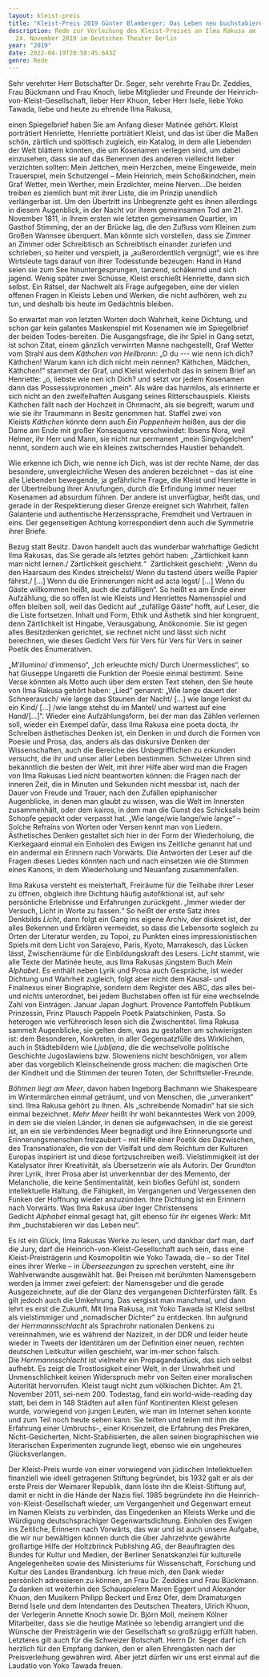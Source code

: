 ```yaml
---
layout: kleist-preis
title: "Kleist-Preis 2019 Günter Blamberger: Das Leben neu buchstabieren"
description: Rede zur Verleihung des Kleist-Preises an Ilma Rakusa am
  24. November 2019 im Deutschen Theater Berlin
year: "2019"
date: 2022-04-19T20:58:45.643Z
genre: Rede
---
```

Sehr verehrter Herr Botschafter Dr. Seger, sehr verehrte Frau Dr. Zeddies, Frau Bückmann und Frau Knoch, liebe Mitglieder und Freunde der Heinrich-von-Kleist-Gesellschaft, lieber Herr Khuon, lieber Herr Isele, liebe Yoko Tawada, liebe und heute zu ehrende Ilma Rakusa,

einen Spiegelbrief haben Sie am Anfang dieser Matinée gehört. Kleist porträtiert Henriette, Henriette porträtiert Kleist, und das ist über die Maßen schön, zärtlich und spöttisch zugleich, ein Katalog, in dem alle Liebenden der Welt blättern könnten, die um Kosenamen verlegen sind, um dabei einzusehen, dass sie auf das Benennen des anderen vielleicht lieber verzichten sollten: Mein Jettchen, mein Herzchen, meine Eingeweide, mein Trauerspiel, mein Schutzengel – Mein Heinrich, mein Schoßkindchen, mein Graf Wetter, mein Werther, mein Erzdichter, meine Nerven...Die beiden treiben es ziemlich bunt mit ihrer Liste, die im Prinzip unendlich verlängerbar ist. Um den Übertritt ins Unbegrenzte geht es ihnen allerdings in diesem Augenblick, in der Nacht vor ihrem gemeinsamen Tod am 21. November 1811, in ihrem ersten wie letzten gemeinsamen Quartier, im Gasthof Stimming, der an der Brücke lag, die den Zufluss vom Kleinen zum Großen Wannsee überquert. Man könnte sich vorstellen, dass sie Zimmer an Zimmer oder Schreibtisch an Schreibtisch einander zuriefen und schrieben, so heiter und verspielt, ja „außerordentlich vergnügt“, wie es ihre Wirtsleute tags darauf von ihrer Todesstunde bezeugen: Hand in Hand seien sie zum See hinuntergesprungen, tanzend, schäkernd und sich jagend. Wenig später zwei Schüsse, Kleist erschießt Henriette, dann sich selbst. Ein Rätsel, der Nachwelt als Frage aufgegeben, eine der vielen offenen Fragen in Kleists Leben und Werken, die nicht aufhören, weh zu tun, und deshalb bis heute im Gedächtnis bleiben. 

So erwartet man von letzten Worten doch Wahrheit, keine Dichtung, und schon gar kein galantes Maskenspiel mit Kosenamen wie im Spiegelbrief der beiden Todes-bereiten. Die Ausgangsfrage, die ihr Spiel in Gang setzt, ist schon Zitat, einem gänzlich verwirrten Manne nachgestellt, Graf Wetter vom Strahl aus dem *Käthchen von Heilbronn*: „O du --- wie nenn ich dich? Käthchen! Warum kann ich dich nicht mein nennen? Käthchen, Mädchen, Käthchen!“ stammelt der Graf, und Kleist wiederholt das in seinem Brief an Henriette: „o, liebste wie nen ich Dich? und setzt vor jedem Kosenamen dann das Possessivpronomen „mein“. Als wäre das harmlos, als erinnerte er sich nicht an den zweifelhaften Ausgang seines Ritterschauspiels. Kleists Käthchen fällt nach der Hochzeit in Ohnmacht, als sie begreift, warum und wie sie ihr Traummann in Besitz genommen hat. Staffel zwei von Kleists *Käthchen* könnte denn auch *Ein Puppenheim* heißen, aus der die Dame am Ende mit großer Konsequenz verschwindet: Ibsens Nora, weil Helmer, ihr Herr und Mann, sie nicht nur permanent „mein Singvögelchen“ nennt, sondern auch wie ein kleines zwitscherndes Haustier behandelt. 

Wie erkenne ich Dich, wie nenne ich Dich, was ist der rechte Name, der das besondere, unvergleichliche Wesen des anderen bezeichnet – das ist eine alle Liebenden bewegende, ja gefährliche Frage, die Kleist und Henriette in der Übertreibung ihrer Anrufungen, durch die Erfindung immer neuer Kosenamen ad absurdum führen. Der andere ist unverfügbar, heißt das, und gerade in der Respektierung dieser Grenze ereignet sich Wahrheit, fallen Galanterie und authentische Herzenssprache, Fremdheit und Vertrauen in eins. Der gegenseitigen Achtung korrespondiert denn auch die Symmetrie ihrer Briefe.  

Bezug statt Besitz. Davon handelt auch das wunderbar wahrhaftige Gedicht Ilma Rakusas, das Sie gerade als letztes gehört haben: „Zärtlichkeit kann man nicht lernen./ Zärtlichkeit geschieht.“  Zärtlichkeit geschieht: „Wenn du den Haarsaum des Kindes streichelst/ Wenn du tastend übers weiße Papier fährst./ \[...] Wenn du die Erinnerungen nicht ad acta legst/ \[...] Wenn du Gäste willkommen heißt, auch die zufälligen“. So heißt es am Ende einer Aufzählung, die so offen ist wie Kleists und Henriettes Namensspiel und offen bleiben soll, weil das Gedicht auf „zufällige Gäste“ hofft, auf Leser, die die Liste fortsetzen. Inhalt und Form, Ethik und Ästhetik sind hier kongruent, denn Zärtlichkeit ist Hingabe, Verausgabung, Anökonomie. Sie ist gegen alles Besitzdenken gerichtet, sie rechnet nicht und lässt sich nicht berechnen, wie dieses Gedicht Vers für Vers für Vers für Vers in seiner Poetik des Enumerativen. 

„M’illumino/ d’immenso“, „Ich erleuchte mich/ Durch Unermessliches“, so hat Giuseppe Ungaretti die Funktion der Poesie einmal bestimmt. Seine Verse könnten als Motto auch über dem ersten Text stehen, den Sie heute von Ilma Rakusa gehört haben: „Lied“ genannt: „Wie lange dauert der Schneerausch/ wie lange das Staunen der Nacht/ \[...] wie lange lenkst du ein Kind/ \[...] /wie lange stehst du im Mantel/ und wartest auf eine Hand/\[...]“. Wieder eine Aufzählungsform, bei der man das Zählen verlernen soll, wieder ein Exempel dafür, dass Ilma Rakusa eine poeta docta, ihr Schreiben ästhetisches Denken ist, ein Denken in und durch die Formen von Poesie und Prosa, das, anders als das diskursive Denken der Wissenschaften, auch die Bereiche des Unbegrifflichen zu erkunden versucht, die ihr und unser aller Leben bestimmen. Schweizer Uhren sind bekanntlich die besten der Welt, mit ihrer Hilfe aber wird man die Fragen von Ilma Rakusas Lied nicht beantworten können: die Fragen nach der inneren Zeit, die in Minuten und Sekunden nicht messbar ist, nach der Dauer von Freude und Trauer, nach den Zufällen epiphanischer Augenblicke, in denen man glaubt zu wissen, was die Welt im Innersten zusammenhält, oder dem kairos, in dem man die Gunst des Schicksals beim Schopfe gepackt oder verpasst hat. „Wie lange/wie lange/wie lange“ – Solche Refrains von Worten oder Versen kennt man von Liedern. Ästhetisches Denken gestaltet sich hier in der Form der Wiederholung, die Kierkegaard einmal ein Einholen des Ewigen ins Zeitliche genannt hat und ein andermal ein Erinnern nach Vorwärts. Die Antworten der Leser auf die Fragen dieses Liedes könnten nach und nach einsetzen wie die Stimmen eines Kanons, in dem Wiederholung und Neuanfang zusammenfallen. 

Ilma Rakusa versteht es meisterhaft, Freiräume für die Teilhabe ihrer Leser zu öffnen, obgleich ihre Dichtung häufig autofiktional ist, auf sehr persönliche Erlebnisse und Erfahrungen zurückgeht. „Immer wieder der Versuch, Licht in Worte zu fassen.“ So heißt der erste Satz ihres Denkbilds *Licht*, dann folgt ein Gang ins eigene Archiv, der diskret ist, der alles Bekennen und Erklären vermeidet, so dass die Lebensorte sogleich zu Orten der Literatur werden, zu Topoi, zu Punkten eines impressionistischen Spiels mit dem Licht von Sarajevo, Paris, Kyoto, Marrakesch, das Lücken lässt, Zwischenräume für die Einbildungskraft des Lesers. *Licht* stammt, wie alle Texte der Matinée heute, aus Ilma Rakusas jüngstem Buch *Mein Alphabet*. Es enthält neben Lyrik und Prosa auch Gespräche, ist wieder Dichtung und Wahrheit zugleich, folgt aber nicht dem Kausal- und Finalnexus einer Biographie, sondern dem Register des ABC, das alles bei- und nichts unterordnet, bei jedem Buchstaben offen ist für eine wechselnde Zahl von Einträgen. Januar Japan Joghurt. Provence Pantoffeln Publikum Prinzessin, Prinz Plausch Pappeln Poetik Palatschinken, Pasta. So heterogen wie verführerisch lesen sich die Zwischentitel. Ilma Rakusa sammelt Augenblicke, sie gelten dem, was zu gestalten am schwierigsten ist: dem Besonderen, Konkreten, in aller Gegensatzfülle des Wirklichen, auch in Städtebildern wie *Ljubljana*, die die wechselvolle politische Geschichte Jugoslawiens bzw. Sloweniens nicht beschönigen, vor allem aber das vorgeblich Kleinscheinende gross machen: die magischen Orte der Kindheit und die Stimmen der teuren Toten, der Schriftsteller-Freunde. 

*Böhmen liegt am Meer*, davon haben Ingeborg Bachmann wie Shakespeare im Wintermärchen einmal geträumt, und von Menschen, die „unverankert“ sind. Ilma Rakusa gehört zu ihnen. Als „schreibende Nomadin“ hat sie sich einmal bezeichnet. *Mehr Meer* heißt ihr wohl bekanntestes Werk von 2009, in dem sie die vielen Länder, in denen sie aufgewachsen, in die sie gereist ist, an ein sie verbindendes Meer begnadigt und ihre Erinnerungsorte und Erinnerungsmenschen freizaubert – mit Hilfe einer Poetik des Dazwischen, des Transnationalen, die von der Vielfalt und dem Reichtum der Kulturen Europas inspiriert ist und diese fortzuschreiben weiß. Vielstimmigkeit ist der Katalysator ihrer Kreativität, als Übersetzerin wie als Autorin. Der Grundton ihrer Lyrik, ihrer Prosa aber ist unverkennbar der des Memento, der Melancholie, die keine Sentimentalität, kein bloßes Gefühl ist, sondern intellektuelle Haltung, die Fähigkeit, im Vergangenen und Vergessenen den Funken der Hoffnung wieder anzuzünden. Ihre Dichtung ist ein Erinnern nach Vorwärts. Was Ilma Rakusa über Inger Christensens Gedicht *Alphabet* einmal gesagt hat, gilt ebenso für ihr eigenes Werk: Mit  ihm „buchstabieren wir das Leben neu“. 

Es ist ein Glück, Ilma Rakusas Werke zu lesen, und dankbar darf man, darf die Jury, darf die Heinrich-von-Kleist-Gesellschaft auch sein, dass eine Kleist-Preisträgerin und Kosmopolitin wie Yoko Tawada, die – so der Titel eines ihrer Werke – in *Überseezungen* zu sprechen versteht, eine ihr Wahlverwandte ausgewählt hat. Bei Preisen mit berühmten Namensgebern werden ja immer zwei gefeiert: der Namensgeber und die gerade Ausgezeichnete, auf die der Glanz des vergangenen Dichterfürsten fällt. Es gilt jedoch auch die Umkehrung. Das vergisst man manchmal, und dann lehrt es erst die Zukunft. Mit Ilma Rakusa, mit Yoko Tawada ist Kleist selbst als vielstimmiger und „nomadischer Dichter“ zu entdecken. Ihn aufgrund der *Herrmannsschlacht* als Sprachrohr nationalen Denkens zu vereinnahmen, wie es während der Nazizeit, in der DDR und leider heute wieder in Tweets der Identitären um der Definition einer neuen, rechten deutschen Leitkultur willen geschieht, war im-mer schon falsch. Die *Herrmannsschlacht* ist vielmehr ein Propagandastück, das sich selbst aufhebt. Es zeigt die Trostlosigkeit einer Welt, in der Unwahrheit und Unmenschlichkeit keinen Widerspruch mehr von Seiten einer moralischen Autorität hervorrufen. Kleist taugt nicht zum völkischen Dichter. Am 21. November 2011, sei-nem 200. Todestag, fand ein world-wide-reading day statt, bei dem in 148 Städten auf allen fünf Kontinenten Kleist gelesen wurde, vorwiegend von jungen Leuten, wie man im Internet sehen konnte und zum Teil noch heute sehen kann. Sie teilten und teilen mit ihm die Erfahrung einer Umbruchs-, einer Krisenzeit, die Erfahrung des Prekären, Nicht-Gesicherten, Nicht-Stabilisierten, die allen seinen biographischen wie literarischen Experimenten zugrunde liegt, ebenso wie ein ungeheures Glücksverlangen.

Der Kleist-Preis wurde von einer vorwiegend von jüdischen Intellektuellen finanziell wie ideell getragenen Stiftung begründet, bis 1932 galt er als der erste Preis der Weimarer Republik, dann löste ihn die Kleist-Stiftung auf, damit er nicht in die Hände der Nazis fiel. 1985 begründete ihn die Heinrich-von-Kleist-Gesellschaft wieder, um Vergangenheit und Gegenwart erneut im Namen Kleists zu verbinden, das Eingedenken an Kleists Werke und die Würdigung deutschsprachiger Gegenwartsdichtung. Einholen des Ewigen ins Zeitliche, Erinnern nach Vorwärts, das war und ist auch unsere Aufgabe, die wir nur bewältigen können durch die über Jahrzehnte gewährte großartige Hilfe der Holtzbrinck Publishing AG, der Beauftragten des Bundes für Kultur und Medien, der Berliner Senatskanzlei für kulturelle Angelegenheiten sowie des Ministeriums für Wissenschaft, Forschung und Kultur des Landes Brandenburg. Ich freue mich, den Dank wieder persönlich adressieren zu können, an Frau Dr. Zeddies und Frau Bückmann. Zu danken ist weiterhin den Schauspielern Maren Eggert und Alexander Khuon, den Musikern Philipp Beckert und Erez Ofer, dem Dramaturgen Bernd Isele und dem Intendanten des Deutschen Theaters, Ulrich Khuon, der Verlegerin Annette Knoch sowie Dr. Björn Moll, meinem Kölner Mitarbeiter, dass sie die heutige Matinée so lebendig arrangiert und die Wünsche der Preisträgerin wie der Gesellschaft so großzügig erfüllt haben. Letzteres gilt auch für die Schweizer Botschaft. Herrn Dr. Seger darf ich herzlich für den Empfang danken, den er allen Ehrengästen nach der Preisverleihung gewähren wird. Aber jetzt dürfen wir uns erst einmal auf die Laudatio von Yoko Tawada freuen.